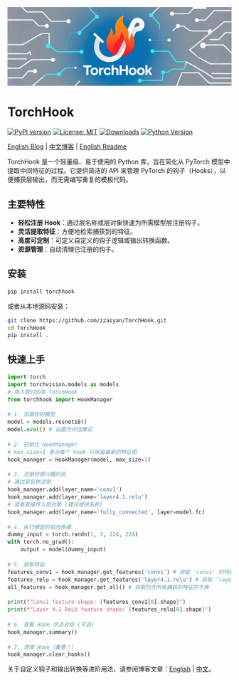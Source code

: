 ![TorchHook Logo](assets/logo.jpg)

# TorchHook

[![PyPI version](https://badge.fury.io/py/torchhook.svg)](https://badge.fury.io/py/torchhook)
[![License: MIT](https://img.shields.io/badge/License-MIT-yellow.svg)](https://opensource.org/licenses/MIT)
[![Downloads](https://img.shields.io/pypi/dm/torchhook.svg)](https://pypi.org/project/torchhook/)
[![Python Version](https://img.shields.io/pypi/pyversions/torchhook.svg)](https://pypi.org/project/torchhook/)

[English Blog](./BLOG.md) | [中文博客](./BLOG_CN.md) | [English Readme](./README.md)

TorchHook 是一个轻量级、易于使用的 Python 库，旨在简化从 PyTorch 模型中提取中间特征的过程。它提供简洁的 API 来管理 PyTorch 的钩子（Hooks），以便捕获层输出，而无需编写重复的模板代码。

## 主要特性

- **轻松注册 Hook**：通过层名称或层对象快速为所需模型层注册钩子。
- **灵活提取特征**：方便地检索捕获到的特征。
- **高度可定制**：可定义自定义的钩子逻辑或输出转换函数。
- **资源管理**：自动清理已注册的钩子。

## 安装

```bash
pip install torchhook
```
或者从本地源码安装：
```bash
git clone https://github.com/zzaiyan/TorchHook.git
cd TorchHook
pip install .
```

## 快速上手

```python
import torch
import torchvision.models as models
# 导入我们的库 TorchHook
from torchhook import HookManager

# 1. 加载你的模型
model = models.resnet18()
model.eval() # 设置为评估模式

# 2. 初始化 HookManager
# max_size=1 表示每个 hook 只保留最新的特征图
hook_manager = HookManager(model, max_size=1)

# 3. 注册你感兴趣的层
# 通过层名称注册
hook_manager.add(layer_name='conv1')
hook_manager.add(layer_name='layer4.1.relu')
# 或者直接传入层对象 (建议提供名称)
hook_manager.add(layer_name='fully_connected', layer=model.fc)

# 4. 执行模型的前向传播
dummy_input = torch.randn(1, 3, 224, 224)
with torch.no_grad():
    output = model(dummy_input)

# 5. 获取特征
features_conv1 = hook_manager.get_features('conv1') # 获取 'conv1' 的特征列表
features_relu = hook_manager.get_features('layer4.1.relu') # 获取 'layer4.1.relu' 的特征列表
all_features = hook_manager.get_all() # 获取包含所有捕获的特征的字典

print(f"Conv1 feature shape: {features_conv1[0].shape}")
print(f"Layer 4.1 ReLU feature shape: {features_relu[0].shape}")

# 6. 查看 Hook 状态总结 (可选)
hook_manager.summary()

# 7. 清理 Hook（重要！）
hook_manager.clear_hooks()
```

关于自定义钩子和输出转换等进阶用法，请参阅博客文章：[English](./BLOG.md) | [中文](./BLOG_CN.md)。
